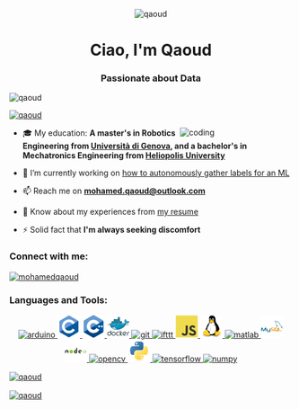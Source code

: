 
<p align="center"> <img src="https://user-images.githubusercontent.com/23742278/199734806-afc3924e-8dcb-40f7-b29c-6a2a0eea1c83.png" alt="qaoud" /> </p>
<h1 align="center">Ciao, I'm Qaoud</h1>
<h3 align="center">Passionate about Data</h3>

<p align="left"> <img src="https://komarev.com/ghpvc/?username=qaoud&label=Profile%20views&color=0e75b6&style=flat" alt="qaoud" /> </p>

<p align="left"> <a href="https://github.com/ryo-ma/github-profile-trophy"><img src="https://github-profile-trophy.vercel.app/?username=qaoud" alt="qaoud" /></a> </p>

<img align="right" width="200" alt="coding" src="https://user-images.githubusercontent.com/23742278/199746796-913553cf-5a74-4556-91ef-12901a339c96.png">

- 🎓 My education: **A master's in Robotics Engineering from [Università di Genova](https://unige.it/en/), and a bachelor's in Mechatronics Engineering from [Heliopolis University](https://www.hu.edu.eg/)**

- 🔭 I’m currently working on [how to autonomously gather labels for an ML](https://github.com/Qaoud/Autonomous-Gathering-Label)

- 📫 Reach me on **mohamed.qaoud@outlook.com**

- 📄 Know about my experiences from [my resume](https://1drv.ms/b/s!Ak4yGvuk_F42gQGzcapb1GJh68p1?e=f2ekFm)

- ⚡ Solid fact that **I'm always seeking discomfort**

<h3 align="left">Connect with me:</h3>
<p align="left">
<a href="https://linkedin.com/in/mohamedqaoud" target="blank"><img align="center" src="https://raw.githubusercontent.com/rahuldkjain/github-profile-readme-generator/master/src/images/icons/Social/linked-in-alt.svg" alt="mohamedqaoud" height="30" width="40" /></a>
</p>

<h3 align="left">Languages and Tools:</h3>
<p align="center"> <a href="https://www.arduino.cc/" target="_blank" rel="noreferrer"> <img src="https://cdn.worldvectorlogo.com/logos/arduino-1.svg" alt="arduino" width="40" height="40"/> </a> <a href="https://www.cprogramming.com/" target="_blank" rel="noreferrer"> <img src="https://raw.githubusercontent.com/devicons/devicon/master/icons/c/c-original.svg" alt="c" width="40" height="40"/> </a> <a href="https://www.w3schools.com/cpp/" target="_blank" rel="noreferrer"> <img src="https://raw.githubusercontent.com/devicons/devicon/master/icons/cplusplus/cplusplus-original.svg" alt="cplusplus" width="40" height="40"/> </a> <a href="https://www.docker.com/" target="_blank" rel="noreferrer"> <img src="https://raw.githubusercontent.com/devicons/devicon/master/icons/docker/docker-original-wordmark.svg" alt="docker" width="40" height="40"/> </a> <a href="https://git-scm.com/" target="_blank" rel="noreferrer"> <img src="https://www.vectorlogo.zone/logos/git-scm/git-scm-icon.svg" alt="git" width="40" height="40"/> </a> <a href="https://ifttt.com/" target="_blank" rel="noreferrer"> <img src="https://www.vectorlogo.zone/logos/ifttt/ifttt-ar21.svg" alt="ifttt" width="40" height="40"/> </a> <a href="https://developer.mozilla.org/en-US/docs/Web/JavaScript" target="_blank" rel="noreferrer"> <img src="https://raw.githubusercontent.com/devicons/devicon/master/icons/javascript/javascript-original.svg" alt="javascript" width="40" height="40"/> </a> <a href="https://www.linux.org/" target="_blank" rel="noreferrer"> <img src="https://raw.githubusercontent.com/devicons/devicon/master/icons/linux/linux-original.svg" alt="linux" width="40" height="40"/> </a> <a href="https://www.mathworks.com/" target="_blank" rel="noreferrer"> <img src="https://upload.wikimedia.org/wikipedia/commons/2/21/Matlab_Logo.png" alt="matlab" width="40" height="40"/> </a> <a href="https://www.mysql.com/" target="_blank" rel="noreferrer"> <img src="https://raw.githubusercontent.com/devicons/devicon/master/icons/mysql/mysql-original-wordmark.svg" alt="mysql" width="40" height="40"/> </a> <a href="https://nodejs.org" target="_blank" rel="noreferrer"> <img src="https://raw.githubusercontent.com/devicons/devicon/master/icons/nodejs/nodejs-original-wordmark.svg" alt="nodejs" width="40" height="40"/> </a> <a href="https://opencv.org/" target="_blank" rel="noreferrer"> <img src="https://www.vectorlogo.zone/logos/opencv/opencv-icon.svg" alt="opencv" width="40" height="40"/> </a> <a href="https://www.python.org" target="_blank" rel="noreferrer"> <img src="https://raw.githubusercontent.com/devicons/devicon/master/icons/python/python-original.svg" alt="python" width="40" height="40"/> </a> <a href="https://www.tensorflow.org" target="_blank" rel="noreferrer"> <img src="https://www.vectorlogo.zone/logos/tensorflow/tensorflow-icon.svg" alt="tensorflow" width="40" height="40"/> </a> <a href="https://numpy.org/" target="_blank" rel="noreferrer"> <img src="https://user-images.githubusercontent.com/67586773/105040771-43887300-5a88-11eb-9f01-bee100b9ef22.png" alt="numpy" width="40" height="40"/> </p>

</p>

<p><img align="center" src="https://github-readme-stats.vercel.app/api/top-langs?username=qaoud&show_icons=true&locale=en&layout=compact" alt="qaoud" /></p>

</p>

<p><img align="center" src="https://github-readme-streak-stats.herokuapp.com/?user=qaoud&" alt="qaoud" /></p>
